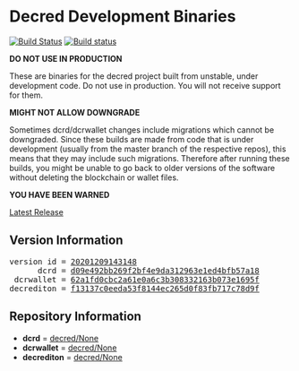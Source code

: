 
# Decred Development Binaries

[![Build Status](https://travis-ci.org/matheusd/decred-weekly-builds.svg?branch=v20201209143148)](https://travis-ci.org/matheusd/decred-weekly-builds) [![Build status](https://ci.appveyor.com/api/projects/status/hncgrnv0xuqb6s3c/branch/master?svg=true)](https://ci.appveyor.com/project/matheusd/decred-weekly-builds/branch/master)


**DO NOT USE IN PRODUCTION**

These are binaries for the decred project built from unstable, under development
code. Do not use in production. You will not receive support for them.

**MIGHT NOT ALLOW DOWNGRADE**

Sometimes dcrd/dcrwallet changes include migrations which cannot be downgraded.
Since these builds are made from code that is under development (usually from
the master branch of the respective repos), this means that they may include such
migrations. Therefore after running these builds, you might be unable to go back
to older versions of the software without deleting the blockchain or wallet
files.

**YOU HAVE BEEN WARNED**

[Latest Release](https://github.com/matheusd/decred-weekly-builds/releases/latest)

## Version Information

<pre>
version id = <a href="https://github.com/matheusd/decred-weekly-builds/releases/tag/v20201209143148">20201209143148</a>
      dcrd = <a href="https://github.com/decred/dcrd/commits/d09e492bb269f2bf4e9da312963e1ed4bfb57a18">d09e492bb269f2bf4e9da312963e1ed4bfb57a18</a>
 dcrwallet = <a href="https://github.com/decred/dcrwallet/commits/62a1fd0cbc2a61e0a6c3b308332163b073e1695f">62a1fd0cbc2a61e0a6c3b308332163b073e1695f</a>
decrediton = <a href="https://github.com/decred/decrediton/commits/f13137c0eeda53f8144ec265d0f83fb717c78d9f">f13137c0eeda53f8144ec265d0f83fb717c78d9f</a>
</pre>

## Repository Information

- **dcrd** = [decred/None](https://github.com/decred/dcrd)
- **dcrwallet** = [decred/None](https://github.com/decred/dcrwallet)
- **decrediton** = [decred/None](https://github.com/decred/decrediton)


